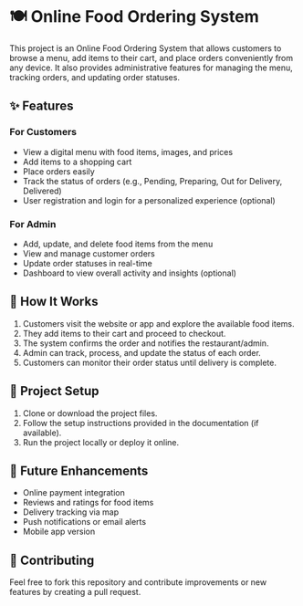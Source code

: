 # 🍽️ Online Food Ordering System

This project is an Online Food Ordering System that allows customers to browse a menu, add items to their cart, and place orders conveniently from any device. It also provides administrative features for managing the menu, tracking orders, and updating order statuses.

## ✨ Features

### For Customers
- View a digital menu with food items, images, and prices
- Add items to a shopping cart
- Place orders easily
- Track the status of orders (e.g., Pending, Preparing, Out for Delivery, Delivered)
- User registration and login for a personalized experience (optional)

### For Admin
- Add, update, and delete food items from the menu
- View and manage customer orders
- Update order statuses in real-time
- Dashboard to view overall activity and insights (optional)

## 📌 How It Works

1. Customers visit the website or app and explore the available food items.
2. They add items to their cart and proceed to checkout.
3. The system confirms the order and notifies the restaurant/admin.
4. Admin can track, process, and update the status of each order.
5. Customers can monitor their order status until delivery is complete.

## 📁 Project Setup

1. Clone or download the project files.
2. Follow the setup instructions provided in the documentation (if available).
3. Run the project locally or deploy it online.

## 🌱 Future Enhancements

- Online payment integration
- Reviews and ratings for food items
- Delivery tracking via map
- Push notifications or email alerts
- Mobile app version

## 🤝 Contributing

Feel free to fork this repository and contribute improvements or new features by creating a pull request.
